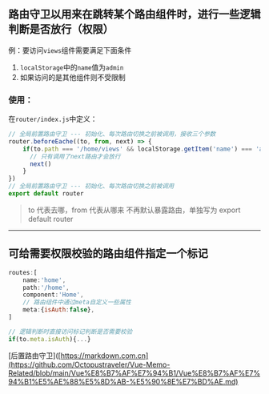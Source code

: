 ## 路由守卫以用来在跳转某个路由组件时，进行一些逻辑判断是否放行（权限）

例：要访问`views`组件需要满足下面条件
1. `localStorage`中的`name`值为`admin`
2. 如果访问的是其他组件则不受限制

### 使用：
在`router/index.js`中定义：
```js
// 全局前置路由守卫 --- 初始化、每次路由切换之前被调用，接收三个参数
router.beforeEache((to, from, next) => {
    if(to.path === '/home/views' && localStorage.getItem('name') === 'admin' ){  
      // 只有调用了next路由才会放行
      next()
    }
})
// 全局前置路由守卫 --- 初始化、每次路由切换之前被调用
export default router
```
>to 代表去哪，from 代表从哪来
>不再默认暴露路由，单独写为 export default router

---

## 可给需要权限校验的路由组件指定一个标记
```js
routes:[
    name:'home',
    path:'/home',
    component:'Home',
    // 路由组件中通过meta自定义一些属性
    meta:{isAuth:false},
]

// 逻辑判断时直接访问标记判断是否需要校验
if(to.meta.isAuth){...}
```
[后置路由守卫]([https://markdown.com.cn](https://github.com/Octopustraveler/Vue-Memo-Related/blob/main/Vue%E8%B7%AF%E7%94%B1/Vue%E8%B7%AF%E7%94%B1%E5%AE%88%E5%8D%AB-%E5%90%8E%E7%BD%AE.md)
